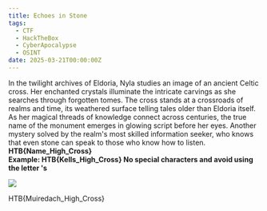 ```yaml
---
title: Echoes in Stone
tags:
  - CTF
  - HackTheBox
  - CyberApocalypse
  - OSINT
date: 2025-03-21T00:00:00Z
---
```

In the twilight archives of Eldoria, Nyla studies an image of an ancient Celtic cross. Her enchanted crystals illuminate the intricate carvings as she searches through forgotten tomes. The cross stands at a crossroads of realms and time, its weathered surface telling tales older than Eldoria itself. As her magical threads of knowledge connect across centuries, the true name of the monument emerges in glowing script before her eyes. Another mystery solved by the realm's most skilled information seeker, who knows that even stone can speak to those who know how to listen.  
**HTB{Name_High_Cross}  
Example: HTB{Kells_High_Cross} No special characters and avoid using the letter 's**

![](Pasted%20image%2020250321220729.png)

HTB{Muiredach_High_Cross}